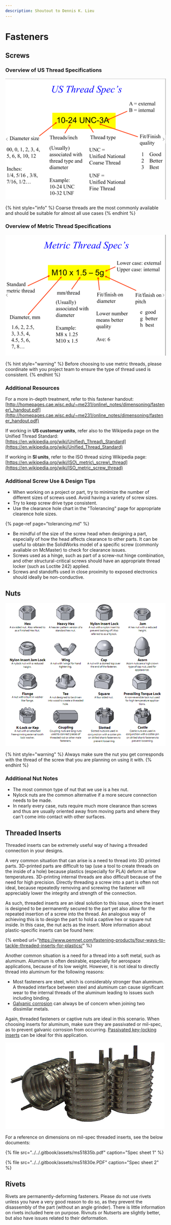 ```yaml
---
description: Shoutout to Dennis K. Lieu
---
```


# Fasteners

## Screws

### Overview of US Thread Specifications

![](../../.gitbook/assets/us-thread-specs.png)

{% hint style="info" %}
Coarse threads are the most commonly available and should be suitable for almost all use cases
{% endhint %}

### Overview of Metric Thread Specifications

![Metric Thread Specifications \(Photo: Dennis K. Lieu\)](../../.gitbook/assets/metric-thread-specs.png)

{% hint style="warning" %}
Before choosing to use metric threads, please coordinate with you project team to ensure the type of thread used is consistent.
{% endhint %}

### Additional Resources

For a more in-depth treatment, refer to this fastener handout: [http://homepages.cae.wisc.edu/~me231/online\_notes/dimensoning/fastener\_handout.pdf](http://homepages.cae.wisc.edu/~me231/online_notes/dimensoning/fastener_handout.pdf)

If working in **US customary units**, refer also to the Wikipedia page on the Unified Thread Standard: [https://en.wikipedia.org/wiki/Unified\_Thread\_Standard](https://en.wikipedia.org/wiki/Unified_Thread_Standard)  
  
If working in **SI units**, refer to the ISO thread sizing Wikipedia page: [https://en.wikipedia.org/wiki/ISO\_metric\_screw\_thread](https://en.wikipedia.org/wiki/ISO_metric_screw_thread)

### Additional Screw Use & Design Tips

* When working on a project or part, try to minimize the number of different sizes of screws used. Avoid having a variety of screw sizes.
* Try to keep screw drive type consistent.
* Use the clearance hole chart  in the "Tolerancing" page for appropriate clearence hole sizes.

{% page-ref page="tolerancing.md" %}

* Be mindful of the size of the screw head when designing a part, especially of how the head affects clearance to other parts. It can be useful to obtain the SolidWorks model of a specific screw \(commonly avaliable on McMaster\) to check for clearance issues.
* Screws used as a hinge, such as part of a screw-nut hinge combination, and other structural-critical screws should have an appropriate thread locker \(such as Loctite 242\) applied.
* Screws and standoffs used in close proximity to exposed electronics should ideally be non-conductive.

## Nuts

![Standard Nut Types](../../.gitbook/assets/nuts-standard-names.png)

{% hint style="warning" %}
Always make sure the nut you get corresponds with the thread of the screw that you are planning on using it with.
{% endhint %}

### Additional Nut Notes

* The most common type of nut that we use is a hex nut.
* Nylock nuts are the common alternative if a more secure connection needs to be made.
* In nearly every case, nuts require much more clearance than screws and thus are usually oriented away from moving parts and where they can't come into contact with other surfaces.

## Threaded Inserts

Threaded inserts can be extremely useful way of having a threaded connection in your designs.

A very common situation that can arise is a need to thread into 3D printed parts. 3D-printed parts are difficult to tap \(use a tool to create threads on the inside of a hole\) because plastics \(especially for PLA\) deform at low temperatures. 3D-printing internal threads are also difficult because of the need for high precision. Directly threading a screw into a part is often not ideal, because repeatedly removing and screwing the fastener will appreciably lower the integrity and strength of the connection.

As such, threaded inserts are an ideal solution to this issue, since the insert is designed to be permanently secured to the part yet also allow for the repeated insertion of a screw into the thread. An analogous way of achieving this is to design the part to hold a captive hex or square nut inside. In this case, the nut acts as the insert. More information about plastic-specific inserts can be found here:

{% embed url="https://www.pemnet.com/fastening-products/four-ways-to-tackle-threaded-inserts-for-plastics/" %}

Another common situation is a need for a thread into a soft metal, such as aluminum. Aluminum is often desirable, especially for aerospace applications, because of its low weight. However, it is not ideal to directly thread into aluminum for the following reasons:

* Most fasteners are steel, which is considerably stronger than aluminum. A threaded interface between steel and aluminum can cause significant wear to the internal threads of the aluminum leading to issues such including binding.
* [Galvanic corrosion](https://en.wikipedia.org/wiki/Galvanic_corrosion) can always be of concern when joining two dissimilar metals. 

Again, threaded fasteners or captive nuts are ideal in this scenario. When choosing inserts for aluminum, make sure they are passivated or mil-spec, as to prevent galvanic corrosion from occurring. [Passivated key-locking inserts](https://www.mcmaster.com/threaded-inserts) can be ideal for this application.

![Keylocking Inserts](../../.gitbook/assets/keensert-keysert-thinwall-keylocking-inserts.jpg)

For a reference on dimensions on mil-spec threaded inserts, see the below documents:

{% file src="../../.gitbook/assets/ms51835b.pdf" caption="Spec sheet 1" %}

{% file src="../../.gitbook/assets/ms51830e.PDF" caption="Spec sheet 2" %}

## Rivets

Rivets are permanently-deforming fasteners. Please do not use rivets unless you have a very good reason to do so, as they prevent the disassembly of the part \(without an angle grinder\). There is little information on rivets included here on purpose. Rivnuts or Nutserts are slightly better, but also have issues related to their deformation.

